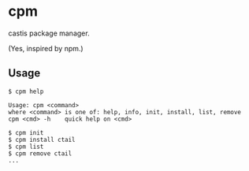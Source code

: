 # cpm

castis package manager.

(Yes, inspired by npm.)


## Usage

```
$ cpm help

Usage: cpm <command>
where <command> is one of: help, info, init, install, list, remove
cpm <cmd> -h    quick help on <cmd>

$ cpm init
$ cpm install ctail
$ cpm list
$ cpm remove ctail
...
```
